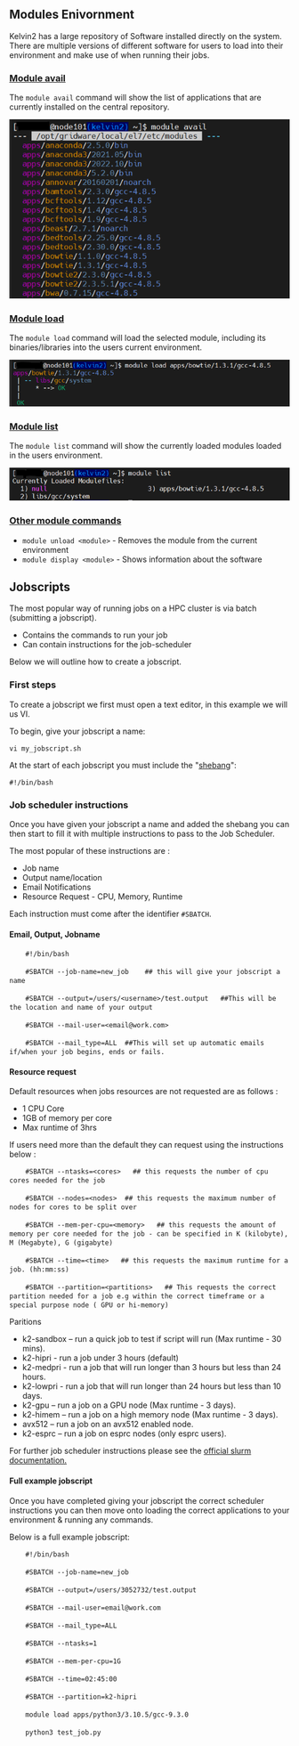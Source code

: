 ## Modules Enivornment 
Kelvin2 has a large repository of Software installed directly on the system.<br />
There are multiple versions of different software for users to load into their environment and make use of when running their jobs.<br />

### <ins>Module avail<ins><br />

The `module avail` command will show the list of applications that are currently installed on the central repository.

![module avail](assets/module_avail.PNG)

### <ins>Module load<ins><br />

The `module load` command will load the selected module, including its binaries/libraries into the users current environment.

![module load](assets/module_load.PNG)

### <ins>Module list<ins><br />

The `module list` command will show the currently loaded modules loaded in the users environment.

![module list](assets/module_list.PNG)

### <ins>Other module commands<ins><br />

- `module unload <module>` - Removes the module from the current environment<br />
- `module display <module>` -  Shows information about the software

## Jobscripts

The most popular way of running jobs on a HPC cluster is via batch (submitting a jobscript).

- Contains the commands to run your job
- Can contain instructions for the job-scheduler

Below we will outline how to create a jobscript.<br />

### First steps

To create a jobscript we first must open a text editor, in this example we will us VI.<br />

To begin, give your jobscript a name:

    vi my_jobscript.sh

At the start of each jobscript you must include the "[shebang](https://linuxhandbook.com/shebang/)":

    #!/bin/bash

### Job scheduler instructions

Once you have given your jobscript a name and added the shebang you can then start to fill it with multiple instructions to pass to the Job Scheduler.<br />

The most popular of these instructions are :

- Job name
- Output name/location
- Email Notifications
- Resource Request - CPU, Memory, Runtime

Each instruction must come after the identifier `#SBATCH`.

#### Email, Output, Jobname

        #!/bin/bash

        #SBATCH --job-name=new_job    ## this will give your jobscript a name

        #SBATCH --output=/users/<username>/test.output   ##This will be the location and name of your output

        #SBATCH --mail-user=<email@work.com>

        #SBATCH --mail_type=ALL  ##This will set up automatic emails if/when your job begins, ends or fails.

#### Resource request

Default resources when jobs resources are not requested are as follows :

 - 1 CPU Core
 - 1GB of memory per core
 - Max runtime of 3hrs

 If users need more than the default they can request using the instructions below :

        
        #SBATCH --ntasks=<cores>   ## this requests the number of cpu cores needed for the job

        #SBATCH --nodes=<nodes>  ## this requests the maximum number of nodes for cores to be split over

        #SBATCH --mem-per-cpu=<memory>   ## this requests the amount of memory per core needed for the job - can be specified in K (kilobyte), M (Megabyte), G (gigabyte)

        #SBATCH --time=<time>   ## this requests the maximum runtime for a job. (hh:mm:ss)

        #SBATCH --partition=<partitions>   ## This requests the correct partition needed for a job e.g within the correct timeframe or a special purpose node ( GPU or hi-memory)

Paritions

- k2-sandbox – run a quick job to test if script will run (Max runtime - 30 mins).
- k2-hipri - run a job under 3 hours (default)
- k2-medpri - run a job that will run longer than 3 hours but 
less than 24 hours.
- k2-lowpri - run a job that will run longer than 24 hours but 
less than 10 days.
- k2-gpu – run a job on a GPU node (Max runtime - 3 days).
- k2-himem – run a job on a high memory node (Max runtime - 3 days).
- avx512 – run a job on an avx512 enabled node.
- k2-esprc – run a job on esprc nodes (only esprc users).

For further job scheduler instructions please see the [official slurm documentation.](https://slurm.schedmd.com/pdfs/summary.pdf)


#### Full example jobscript

Once you have completed giving your jobscript the correct scheduler instructions you can then move onto loading the correct applications to your environment & running any commands.

Below is a full example jobscript:


        #!/bin/bash

        #SBATCH --job-name=new_job 

        #SBATCH --output=/users/3052732/test.output

        #SBATCH --mail-user=email@work.com

        #SBATCH --mail_type=ALL

        #SBATCH --ntasks=1

        #SBATCH --mem-per-cpu=1G

        #SBATCH --time=02:45:00

        #SBATCH --partition=k2-hipri

        module load apps/python3/3.10.5/gcc-9.3.0

        python3 test_job.py


